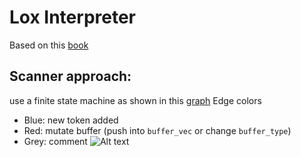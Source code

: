 # Lox Interpreter

Based on this [book](https://craftinginterpreters.com/)

## Scanner approach:

use a finite state machine as shown in this [graph](<https://dreampuf.github.io/GraphvizOnline/#digraph%20G%20%7B%0A%20%20%20%20bgcolor%3D%22%23ffffff00%22%20%23%20RGBA%20(with%20alpha)%0A%20%20%20%20splines%3Dtrue%0A%20%20%20%20graph%20%5B%20overlap%3Dfalse%20splines%3Dtrue%20%5D%0A%20%20%20%20%20%0A%20%20%20%20node%20%5Bshape%3Dcircle%2C%0A%20%20%20%20%20%20%20%20%20%20fixedsize%3Dtrue%2C%0A%20%20%20%20%20%20%20%20%20%20width%3D0.6%2C%0A%20%20%20%20%20%20%20%20%20%20color%3D%22black%22%2C%20%23%20node%20border%20color%20(X11%20or%20HTML%20colors)%0A%20%20%20%20%20%20%20%20%20%20fillcolor%3Dwhite%2C%20%23%20node%20fill%20color%20(X11%20or%20HTML%20colors)%0A%20%20%20%20%20%20%20%20%20%20style%3D%22filled%2Csolid%22%2C%0A%20%20%20%20%20%20%20%20%20%20fontcolor%3Ddarkred%2C%20%23%20text%20color%20(X11%20or%20HTML%20colors)%0A%20%20%20%20%20%20%20%20%20%20fontsize%3D6%5D%0A%0A%20%20%20%20edge%20%5B%20penwidth%3D0.6%2C%20color%3Dblack%20arrowsize%3D0.5%20%5D%0A%20%20%20%20Next%20%5Bshape%3DMDiamond%5D%0A%20%20%20%20subgraph%20sub1%20%7B%0A%20%20%20%20%20%20%20%20style%3Dfilled%3B%0A%20%20%20%20%20%20%20%20color%3Dlightgrey%3B%0A%20%20%20%20%20%20%20%20MaybeTwo%3B%0A%20%20%20%20%20%20%20%20Comment%3B%0A%20%20%20%20%20%20%20%20node%20%5Bstyle%3Dfilled%2Ccolor%3Dwhite%5D%3B%0A%20%20%20%20%20%20%20%20MaybeTwo%20-%3E%20Comment%20%5B%20color%3D%22grey%22%20%5D%0A%20%20%20%20%7D%0A%20%20%20%20subgraph%20sub2%20%7B%0A%20%20%20%20%20%20%20%20Number%3B%0A%20%20%20%20%20%20%20%20SoloDot%3B%0A%20%20%20%20%20%20%20%20NumberWithDot%3B%0A%20%20%20%20%20%20%20%20Number%20-%3E%20NumberWithDot%20%5B%20color%3D%22red%22%20%5D%3B%0A%20%20%20%20%20%20%20%20SoloDot%20-%3E%20NumberWithDot%20%5B%20color%3D%22red%22%20%5D%3B%0A%20%20%20%20%7D%0A%20%20%20%20LiteralKeyword%3B%0A%20%20%20%20InString%3B%0A%20%20%20%20LiteralKeyword%20-%3E%20Next%20%5B%20color%3D%22blue%22%20%5D%3B%0A%20%20%20%20LiteralKeyword%20-%3E%20LiteralKeyword%20%5B%20color%3D%22red%22%20%5D%3B%0A%20%20%20%20Next%20-%3E%20InString%20%5B%20color%3D%22red%22%20%5D%3B%0A%20%20%20%20InString%20-%3E%20InString%20%5B%20color%3D%22red%22%20%5D%3B%0A%20%20%20%20Next%20-%3E%20MaybeTwo%20%5B%20color%3D%22red%22%20%5D%3B%0A%20%20%20%20Next%20-%3E%20Next%20%5B%20color%3D%22blue%22%20%5D%3B%0A%20%20%20%20Next%20-%3E%20LiteralKeyword%20%5B%20color%3D%22red%22%20%5D%3B%0A%20%20%20%20Next%20-%3E%20Number%20%5B%20color%3D%22red%22%20%5D%3B%0A%20%20%20%20Next%20-%3E%20SoloDot%20%5B%20color%3D%22red%22%20%5D%3B%0A%20%20%20%20MaybeTwo%20-%3E%20Next%20%5B%20color%3D%22blue%22%20%5D%3B%0A%20%20%20%20InString%20-%3E%20Next%20%5B%20color%3D%22blue%22%20%5D%3B%0A%20%20%20%20Number%20-%3E%20Next%20%5B%20color%3D%22blue%22%20%5D%3B%0A%09Number%20-%3E%20Number%20%5B%20color%3D%22red%22%20%5D%3B%0A%20%20%20%20NumberWithDot%20-%3E%20NumberWithDot%20%5B%20color%3D%22red%22%20%5D%3B%0A%20%20%20%20NumberWithDot%20-%3E%20Next%20%5B%20color%3D%22blue%22%20%5D%3B%0A%20%20%20%20SoloDot%20-%3E%20Next%20%5B%20color%3D%22blue%22%20%5D%3B%0A%20%20%20%20Comment%20-%3E%20Next%20%5B%20color%3D%22grey%22%20%5D%3B%0A%7D>)
Edge colors
- Blue: new token added
- Red: mutate buffer (push into `buffer_vec` or change `buffer_type`)
- Grey: comment
![Alt text](https://i.postimg.cc/d0WkYRfV/graphviz.png)
